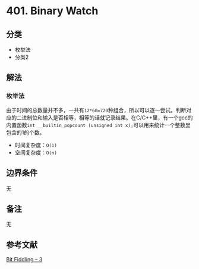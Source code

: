 # 401. Binary Watch

## 分类
* 枚举法
* 分类2

## 解法
### 枚举法
由于时间的总数量并不多，一共有`12*60=720`种组合，所以可以逐一尝试。判断对应的二进制位和输入是否相等，相等的话就记录结果。在C/C++里，有一个gcc的内置函数`int __builtin_popcount (unsigned int x);`可以用来统计一个整数里包含的1的个数。

* 时间复杂度：`O(1)`
* 空间复杂度：`O(n)`

## 边界条件
无

## 备注
无

## 参考文献
[Bit Fiddling – 3](https://blogs.msdn.microsoft.com/jeuge/2005/06/08/bit-fiddling-3/)